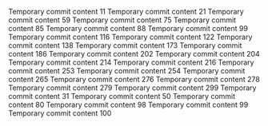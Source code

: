 Temporary commit content 11
Temporary commit content 21
Temporary commit content 59
Temporary commit content 75
Temporary commit content 85
Temporary commit content 88
Temporary commit content 99
Temporary commit content 116
Temporary commit content 122
Temporary commit content 138
Temporary commit content 173
Temporary commit content 186
Temporary commit content 202
Temporary commit content 204
Temporary commit content 214
Temporary commit content 216
Temporary commit content 253
Temporary commit content 254
Temporary commit content 265
Temporary commit content 276
Temporary commit content 278
Temporary commit content 279
Temporary commit content 299
Temporary commit content 31
Temporary commit content 50
Temporary commit content 80
Temporary commit content 98
Temporary commit content 99
Temporary commit content 100
